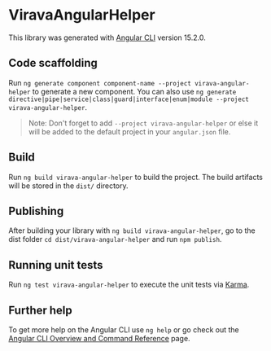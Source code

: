 # ViravaAngularHelper

This library was generated with [Angular CLI](https://github.com/angular/angular-cli) version 15.2.0.

## Code scaffolding

Run `ng generate component component-name --project virava-angular-helper` to generate a new component. You can also use `ng generate directive|pipe|service|class|guard|interface|enum|module --project virava-angular-helper`.
> Note: Don't forget to add `--project virava-angular-helper` or else it will be added to the default project in your `angular.json` file. 

## Build

Run `ng build virava-angular-helper` to build the project. The build artifacts will be stored in the `dist/` directory.

## Publishing

After building your library with `ng build virava-angular-helper`, go to the dist folder `cd dist/virava-angular-helper` and run `npm publish`.

## Running unit tests

Run `ng test virava-angular-helper` to execute the unit tests via [Karma](https://karma-runner.github.io).

## Further help

To get more help on the Angular CLI use `ng help` or go check out the [Angular CLI Overview and Command Reference](https://angular.io/cli) page.
